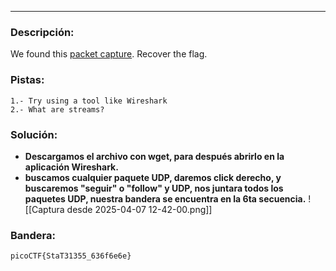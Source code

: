 
---
### Descripción:
We found this [packet capture](https://jupiter.challenges.picoctf.org/static/483e50268fe7e015c49caf51a69063d0/capture.pcap). Recover the flag.

### Pistas: 
```
1.- Try using a tool like Wireshark
2.- What are streams?
```

### Solución:
- **Descargamos el archivo con wget, para después abrirlo en la aplicación Wireshark.**
- **buscamos cualquier paquete UDP, daremos click derecho, y buscaremos "seguir" o "follow" y UDP, nos juntara todos los paquetes UDP, nuestra bandera se encuentra en la 6ta secuencia.**
![[Captura desde 2025-04-07 12-42-00.png]]

### Bandera:
```
picoCTF{StaT31355_636f6e6e}
```
